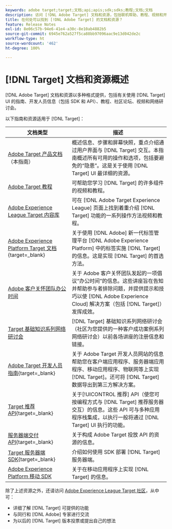 ```yaml
---
keywords: adobe target;target;文档;api;apis;sdk;sdks;教程;文档;文档
description: 访问 [!DNL Adobe Target] 文档和资源，包括联机帮助、教程、视频和开发人员文档（SDK、API 和 JavaScript 库）。
title: 在何处可以找到 [!DNL Adobe Target] 的文档和资源？
feature: Release Notes
exl-id: 8e06c57b-94e6-41e4-a30c-8e10ab4882b5
source-git-commit: 6945e762a527f5ca88bb97096aac9e13d042de2c
workflow-type: ht
source-wordcount: '462'
ht-degree: 100%

---
```


# [!DNL Target] 文档和资源概述

[!DNL Adobe Target] 文档和资源以多种格式提供，包括有关使用 [!DNL Target] UI 的指南、开发人员信息（包括 SDK 和 API）、教程、社区论坛、视频和网络研讨会。

以下指南和资源适用于 [!DNL Target]：

| 文档类型 | 描述 |
| --- | --- |
| [Adobe Target 产品文档](/help/main/target-home.md)<br>（本指南） | 概述信息、步骤和屏幕快照，重点介绍通过用户界面与 [!DNL Target] 交互。本指南概述所有可用的操作和选项，包括要避免的“隐患”。这是关于使用 [!DNL Target] UI 最详细的资源。 |
| [Adobe Target 教程](https://experienceleague.adobe.com/docs/target-learn/tutorials/overview.html?lang=zh-Hans) | 可帮助您学习 [!DNL Target] 的许多组件的视频和教程。 |
| [Adobe Experience League Target 内容库](https://guided.adobe.com/#recommended/solutions/target) | 可在 [!DNL Adobe Target Experience League] 页面上找到着重介绍 [!DNL Target] 功能的一系列操作方法视频和教程。 |
| [Adobe Experience Platform Target 文档](https://experienceleague.corp.adobe.com/docs/target-dev/developer/client-side/at-js-implementation/deploy-at-js/implement-target-using-adobe-launch.html){target=_blank} | 关于使用 [!DNL Adobe] 新一代标签管理平台 [!DNL Adobe Experience Platform] 中的标签实施 [!DNL Target] 的信息。这是实现 [!DNL Target] 的首选方法。 |
| [Adobe 客户关怀团队办公时间](/help/main/cmp-resources-and-contact-information.md#concept_58EA30379D3B48C4848BA2A8C464A5B7) | 关于 Adobe 客户关怀团队发起的一项倡议“办公时间”的信息。这些讲座旨在告知并帮助参与者排除问题，并提供提示和技巧以使 [!DNL Adobe Experience Cloud] 解决方案（包括 [!DNL Target]）发挥成效。 |
| [Target 基础知识系列网络研讨会](https://landing.adobe.com/acs/2018/na/adobe-target/registration.html) | [!DNL Target] 基础知识系列网络研讨会（社区为您提供的一种客户成功案例系列网络研讨会）以前各场讲座的注册信息和链接。 |
| [Adobe Target 开发人员指南](https://experienceleague.corp.adobe.com/docs/target-dev/developer/overview.html){target=_blank} | 关于 Adobe Target 开发人员网站的信息帮助您在客户端应用程序、服务器端应用程序、移动应用程序、物联网等上实现 [!DNL Target]。还可将 [!DNL Target] 数据导出到第三方解决方案。 |
| [Target 推荐 API](https://experienceleague.adobe.com/docs/target-dev/developer/api/recommendations-api/overview.html){target=_blank} | 关于[!UICONTROL 推荐] API（使您可按编程方式与 [!DNL Target] 推荐服务器交互）的信息。这些 API 可与多种应用程序栈集成，以执行一般将通过 [!DNL Target] UI 执行的功能。 |
| [服务器端交付 API](https://experienceleague.corp.adobe.com/docs/target-dev/developer/server-side/server-side-overview.html){target=_blank} | 关于构成 Adobe Target 投放 API 的资源的信息。 |
| [Target 服务器端 SDK](https://experienceleague.adobe.com/docs/target-dev/developer/server-side/getting-started.html){target=_blank} | 介绍如何使用 SDK 部署 [!DNL Target] 服务器端。 |
| [Adobe Experience Platform 移动 SDK](https://experienceleague.adobe.com/docs/mobile.html) | 关于在移动应用程序上实现 [!DNL Target] 的信息。 |

除了上述资源之外，还请访问 [Adobe Experience League Target 社区](https://experienceleaguecommunities.adobe.com/t5/adobe-target/ct-p/adobe-target-community)，从中可：

* 详细了解 [!DNL Target] 可提供的功能
* 与同行和 [!DNL Adobe] 专家进行交流
* 为以后的 [!DNL Target] 版本投票或提出自己的想法